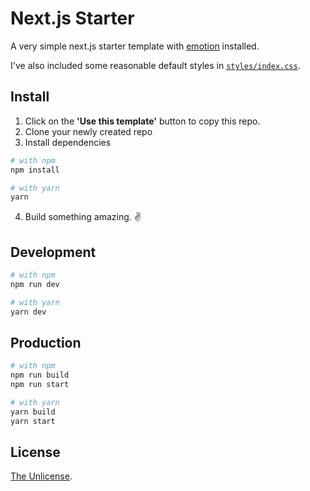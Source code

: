 # Next.js Starter

A very simple next.js starter template with [emotion](https://emotion.sh) installed.

I've also included some reasonable default styles in [`styles/index.css`](/styles/index.css).

## Install

1. Click on the __'Use this template'__ button to copy this repo. 
2. Clone your newly created repo
3. Install dependencies

```bash
# with npm 
npm install

# with yarn
yarn
```

4. Build something amazing. ✌

## Development

```bash
# with npm
npm run dev

# with yarn
yarn dev
```

## Production

```bash
# with npm
npm run build
npm run start

# with yarn
yarn build
yarn start
```

## License

[The Unlicense](/LICENSE). 
